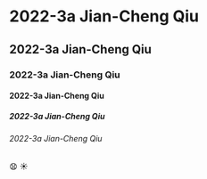 # 2022-3a Jian-Cheng Qiu
## 2022-3a Jian-Cheng Qiu
### 2022-3a Jian-Cheng Qiu
#### 2022-3a Jian-Cheng Qiu
##### 2022-3a Jian-Cheng Qiu
###### 2022-3a Jian-Cheng Qiu

😧 ☀️

